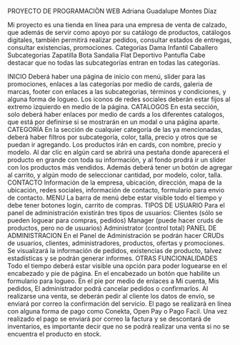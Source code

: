PROYECTO  DE  PROGRAMACIÒN  WEB
Adriana Guadalupe Montes Díaz

Mi proyecto es una tienda en línea para una empresa de venta de calzado, que además de servir como apoyo por su catálogo de productos, catálogos digitales, también permitirá realizar pedidos, consultar estados de entregas, consultar existencias, promociones. 
Categorias
Dama
Infantil
Caballero
Subcategorias
Zapatilla
Bota
Sandalia
Flat
Deportivo
Pantufla
Cabe destacar que no todas las subcategorías entran en todas las categorías. 

INICIO
Deberá haber una página de inicio con menú, slider para las promociones, enlaces a las categorías por medio de cards, galeria de marcas, footer con enlaces a las subcategorias, términos y condiciones, y alguna forma de logueo. Los iconos de redes sociales deberán estar fijos al extremo izquierdo en medio de la página.
CATALOGOS
En esta sección, solo deberá haber enlaces por medio de cards a los diferentes catalogos, que está por definirse si se mostrarán en un modal o una página aparte.
CATEGORÍA
En la sección de cualquier categoría de las ya mencionadas, deberá haber filtros por subcategoría, color, talla,  precio y otros que se puedan ir agregando. Los productos irán en cards, con nombre, precio y modelo. Al dar clic en algún card se abrirá una pestaña donde aparecerá el producto en grande con toda su información, y al fondo prodrá ir un slider con los productos más vendidos. Además deberá tener un botón de agregar al carrito, y algún modo de seleccionar cantidad, por modelo, color, talla.
CONTACTO
Información de la empresa, ubicación, dirección, mapa de la ubicación, redes sociales, información de contacto, formulario para envio de contacto.
MENU
La barra de menú debe estar visible todo el tiempo y debe tener botones login, carrito de compras.
TIPOS DE USUARIO
Para el panel de administración existirán tres tipos de usuarios:
Clientes (sólo se pueden loguear para compras, pedidos)
Manager (puede hacer cruds de productos, pero no de usuarios)
Administrator (control total)
PANEL DE ADMINISTRACION
En el Panel de Administración se podrán hacer CRUDs de usuarios, clientes, administradores, productos, ofertas y promociones. Se visualizará la información de pedidos, existencias de producto,  talvez estadísticas y se podrán generar informes.
OTRAS FUNCIONALIDADES 
Todo el tiempo deberá estar visible una opción para poder loguearse en  el encabezado y pie de página. En el encabezado un botón que habilite un formulario para logueo. En el  pie por medio de enlaces a Mi cuenta, Mis pedidos, 
El administrador podrá cancelar pedidos o confirmarlos.
Al realizarse una venta, se deberán pedir al cliente los datos de envío, se enviará por correo la confirmación del servicio. El pago se realizará en línea con alguna forma de pago como Conekta, Open Pay o Pago Facil. Una vez realizado el pago se enviará por correo la factura y se descontará de inventarios, es importante decir que no se podrá realizar una venta si no se encuentra el producto en stock.
